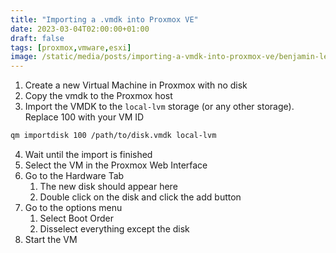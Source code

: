 ```yaml
---
title: "Importing a .vmdk into Proxmox VE"
date: 2023-03-04T02:00:00+01:00
draft: false
tags: [proxmox,vmware,esxi]
image: /static/media/posts/importing-a-vmdk-into-proxmox-ve/benjamin-lehman-GNyjCePVRs8-unsplash.jpg
---
```


1. Create a new Virtual Machine in Proxmox with no disk
2. Copy the vmdk to the Proxmox host
3. Import the VMDK to the `local-lvm` storage (or any other storage). Replace 100 with your VM ID
```bash
qm importdisk 100 /path/to/disk.vmdk local-lvm
```
4. Wait until the import is finished
5. Select the VM in the Proxmox Web Interface
6. Go to the Hardware Tab
    1. The new disk should appear here
    2. Double click on the disk and click the add button
7. Go to the options menu
    1. Select Boot Order
    2. Disselect everything except the disk
8. Start the VM